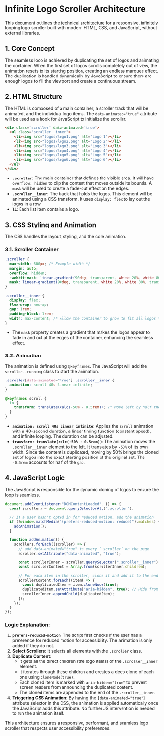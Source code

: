 # Infinite Logo Scroller Architecture

This document outlines the technical architecture for a responsive, infinitely looping logo scroller built with modern HTML, CSS, and JavaScript, without external libraries.

## 1. Core Concept

The seamless loop is achieved by duplicating the set of logos and animating the container. When the first set of logos scrolls completely out of view, the animation resets to its starting position, creating an endless marquee effect. The duplication is handled dynamically by JavaScript to ensure there are enough logos to fill the viewport and create a continuous stream.

## 2. HTML Structure

The HTML is composed of a main container, a scroller track that will be animated, and the individual logo items. The `data-animated="true"` attribute will be used as a hook for JavaScript to initialize the scroller.

```html
<div class="scroller" data-animated="true">
  <ul class="scroller__inner">
    <li><img src="logos/logo1.png" alt="Logo 1"></li>
    <li><img src="logos/logo2.png" alt="Logo 2"></li>
    <li><img src="logos/logo3.png" alt="Logo 3"></li>
    <li><img src="logos/logo4.png" alt="Logo 4"></li>
    <li><img src="logos/logo5.png" alt="Logo 5"></li>
    <li><img src="logos/logo6.png" alt="Logo 6"></li>
  </ul>
</div>
```

-   **`.scroller`**: The main container that defines the visible area. It will have `overflow: hidden` to clip the content that moves outside its bounds. A `mask` will be used to create a fade-out effect on the edges.
-   **`.scroller__inner`**: The track that holds the logos. This element will be animated using a CSS transform. It uses `display: flex` to lay out the logos in a row.
-   **`li`**: Each list item contains a logo.

## 3. CSS Styling and Animation

The CSS handles the layout, styling, and the core animation.

### 3.1. Scroller Container

```css
.scroller {
  max-width: 600px; /* Example width */
  margin: auto;
  overflow: hidden;
  -webkit-mask: linear-gradient(90deg, transparent, white 20%, white 80%, transparent);
  mask: linear-gradient(90deg, transparent, white 20%, white 80%, transparent);
}

.scroller__inner {
  display: flex;
  flex-wrap: nowrap;
  gap: 1rem;
  padding-block: 1rem;
  width: max-content; /* Allow the container to grow to fit all logos */
}
```

-   The `mask` property creates a gradient that makes the logos appear to fade in and out at the edges of the container, enhancing the seamless effect.

### 3.2. Animation

The animation is defined using `@keyframes`. The JavaScript will add the `scroller--running` class to start the animation.

```css
.scroller[data-animated="true"] .scroller__inner {
  animation: scroll 40s linear infinite;
}

@keyframes scroll {
  to {
    transform: translate(calc(-50% - 0.5rem)); /* Move left by half the width of the inner container */
  }
}
```

-   **`animation: scroll 40s linear infinite`**: Applies the `scroll` animation with a 40-second duration, a linear timing function (constant speed), and infinite looping. The duration can be adjusted.
-   **`transform: translate(calc(-50% - 0.5rem))`**: The animation moves the `.scroller__inner` element to the left. It translates by `-50%` of its own width. Since the content is duplicated, moving by 50% brings the cloned set of logos into the exact starting position of the original set. The `-0.5rem` accounts for half of the `gap`.

## 4. JavaScript Logic

The JavaScript is responsible for the dynamic cloning of logos to ensure the loop is seamless.

```javascript
document.addEventListener("DOMContentLoaded", () => {
  const scrollers = document.querySelectorAll(".scroller");

  // If a user hasn't opted in for reduced motion, add the animation
  if (!window.matchMedia("(prefers-reduced-motion: reduce)").matches) {
    addAnimation();
  }

  function addAnimation() {
    scrollers.forEach((scroller) => {
      // add data-animated="true" to every `.scroller` on the page
      scroller.setAttribute("data-animated", "true");

      const scrollerInner = scroller.querySelector(".scroller__inner");
      const scrollerContent = Array.from(scrollerInner.children);

      // For each item in the scroller, clone it and add it to the end
      scrollerContent.forEach((item) => {
        const duplicatedItem = item.cloneNode(true);
        duplicatedItem.setAttribute("aria-hidden", true); // Hide from screen readers
        scrollerInner.appendChild(duplicatedItem);
      });
    });
  }
});
```

### Logic Explanation:

1.  **`prefers-reduced-motion`**: The script first checks if the user has a preference for reduced motion for accessibility. The animation is only added if they do not.
2.  **Select Scrollers**: It selects all elements with the `.scroller` class.
3.  **Duplicate Content**:
    -   It gets all the direct children (the logo items) of the `.scroller__inner` element.
    -   It iterates through these children and creates a deep clone of each one using `cloneNode(true)`.
    -   Each cloned item is marked with `aria-hidden="true"` to prevent screen readers from announcing the duplicated content.
    -   The cloned items are appended to the end of the `.scroller__inner`.
4.  **Triggering CSS Animation**: By having the `[data-animated="true"]` attribute selector in the CSS, the animation is applied automatically once the JavaScript adds this attribute. No further JS intervention is needed to run the animation itself.

This architecture ensures a responsive, performant, and seamless logo scroller that respects user accessibility preferences.